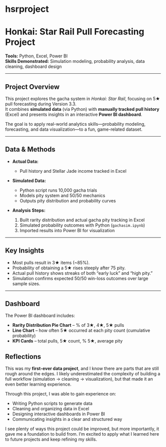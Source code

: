 # hsrproject
# Honkai: Star Rail Pull Forecasting Project

**Tools:** Python, Excel, Power BI  
**Skills Demonstrated:** Simulation modeling, probability analysis, data cleaning, dashboard design  

---

## Project Overview
This project explores the gacha system in *Honkai: Star Rail*, focusing on 5★ pull forecasting during Version 3.3.  
It combines **simulated data** (via Python) with **manually tracked pull history** (Excel) and presents insights in an interactive **Power BI dashboard**.  

The goal is to apply real-world analytics skills—probability modeling, forecasting, and data visualization—to a fun, game-related dataset.

---

## Data & Methods
- **Actual Data:**  
  - Pull history and Stellar Jade income tracked in Excel  

- **Simulated Data:**  
  - Python script runs 10,000 gacha trials  
  - Models pity system and 50/50 mechanics  
  - Outputs pity distribution and probability curves  

- **Analysis Steps:**  
  1. Built rarity distribution and actual gacha pity tracking in Excel  
  2. Simulated probability outcomes with Python (`gachasim.ipynb`)  
  3. Imported results into Power BI for visualization  

---

## Key Insights
- Most pulls result in 3★ items (~85%).  
- Probability of obtaining a 5★ rises steeply after 75 pity.  
- Actual pull history shows streaks of both “early luck” and “high pity.”  
- Simulation confirms expected 50/50 win-loss outcomes over large sample sizes.  

---

## Dashboard
The Power BI dashboard includes:  
- **Rarity Distribution Pie Chart** – % of 3★, 4★, 5★ pulls  
- **Line Chart** – how often 5★ occurred at each pity count (cumulative probability)  
- **KPI Cards** – total pulls, 5★ count, % 5★, average pity



## Reflections
This was my **first-ever data project**, and I know there are parts that are still rough around the edges. I likely underestimated the complexity of building a full workflow (simulation → cleaning → visualization), but that made it an even better learning experience.  

Through this project, I was able to gain experience on:  
- Writing Python scripts to generate data  
- Cleaning and organizing data in Excel  
- Designing interactive dashboards in Power BI  
- Communicating insights in a clear and structured way  

I see plenty of ways this project could be improved, but more importantly, it gave me a foundation to build from. I’m excited to apply what I learned here to future projects and keep refining my skills.  

